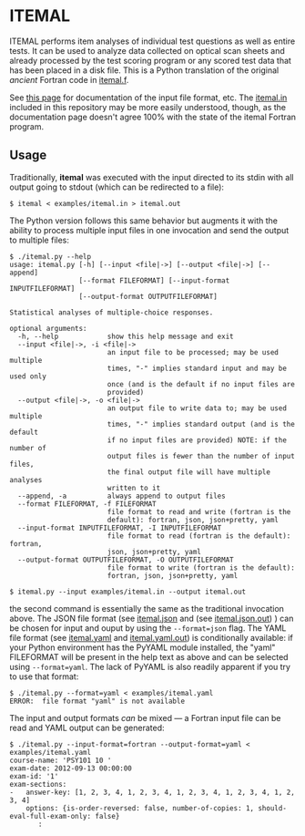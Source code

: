 # ITEMAL

ITEMAL performs item analyses of individual test questions as well as entire tests. It can be used to analyze data collected on optical scan sheets and already processed by the test scoring program or any scored test data that has been placed in a disk file.  This is a Python translation of the original _ancient_ Fortran code in [itemal.f](itemal.f).

See [this page](https://services.udel.edu/TDClient/32/Portal/KB/ArticleDet?ID=386) for documentation of the input file format, etc.  The [itemal.in](examples/itemal.in) included in this repository may be more easily understood, though, as the documentation page doesn't agree 100% with the state of the itemal Fortran program.

## Usage

Traditionally, **itemal** was executed with the input directed to its stdin with all output going to stdout (which can be redirected to a file):

```
$ itemal < examples/itemal.in > itemal.out
```

The Python version follows this same behavior but augments it with the ability to process multiple input files in one invocation and send the output to multiple files:

```
$ ./itemal.py --help
usage: itemal.py [-h] [--input <file|->] [--output <file|->] [--append]
                 [--format FILEFORMAT] [--input-format INPUTFILEFORMAT]
                 [--output-format OUTPUTFILEFORMAT]

Statistical analyses of multiple-choice responses.

optional arguments:
  -h, --help            show this help message and exit
  --input <file|->, -i <file|->
                        an input file to be processed; may be used multiple
                        times, "-" implies standard input and may be used only
                        once (and is the default if no input files are
                        provided)
  --output <file|->, -o <file|->
                        an output file to write data to; may be used multiple
                        times, "-" implies standard output (and is the default
                        if no input files are provided) NOTE: if the number of
                        output files is fewer than the number of input files,
                        the final output file will have multiple analyses
                        written to it
  --append, -a          always append to output files
  --format FILEFORMAT, -f FILEFORMAT
                        file format to read and write (fortran is the
                        default): fortran, json, json+pretty, yaml
  --input-format INPUTFILEFORMAT, -I INPUTFILEFORMAT
                        file format to read (fortran is the default): fortran,
                        json, json+pretty, yaml
  --output-format OUTPUTFILEFORMAT, -O OUTPUTFILEFORMAT
                        file format to write (fortran is the default):
                        fortran, json, json+pretty, yaml

$ itemal.py --input examples/itemal.in --output itemal.out
```

the second command is essentially the same as the traditional invocation above.  The JSON file format (see [itemal.json](examples/itemal.json) and  (see [itemal.json.out](examples/itemal.json.out)) ) can be chosen for input and ouput by using the `--format=json` flag.  The YAML file format (see [itemal.yaml](examples/itemal.yaml) and [itemal.yaml.out](examples/itemal.yaml.out)) is conditionally available:  if your Python environment has the PyYAML module installed, the "yaml" FILEFORMAT will be present in the help text as above and can be selected using `--format=yaml`.  The lack of PyYAML is also readily apparent if you try to use that format:

```
$ ./itemal.py --format=yaml < examples/itemal.yaml
ERROR:  file format "yaml" is not available
```

The input and output formats *can* be mixed — a Fortran input file can be read and YAML output can be generated:

```
$ ./itemal.py --input-format=fortran --output-format=yaml < examples/itemal.yaml
course-name: 'PSY101 10 '
exam-date: 2012-09-13 00:00:00
exam-id: '1'
exam-sections:
-   answer-key: [1, 2, 3, 4, 1, 2, 3, 4, 1, 2, 3, 4, 1, 2, 3, 4, 1, 2, 3, 4]
    options: {is-order-reversed: false, number-of-copies: 1, should-eval-full-exam-only: false}
       :
```

